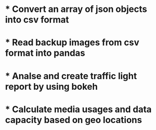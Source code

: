 # * Convert an array of json objects into csv format
# * Read backup images from csv format into pandas
# * Analse and create traffic light report by using bokeh
# * Calculate media usages and data capacity based on geo locations
